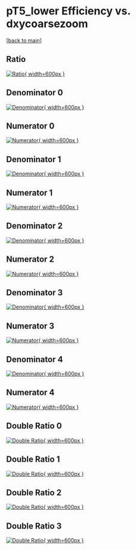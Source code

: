 # pT5_lower Efficiency vs. dxycoarsezoom

[[back to main](./)]



## Ratio

[![Ratio](../mtv/var/pT5_lower_vtr_211_1_eff_dxycoarsezoom.png){ width=600px }](../mtv/var/pT5_lower_vtr_211_1_eff_dxycoarsezoom.pdf)

## Denominator 0

[![Denominator](../mtv/den/pT5_lower_vtr_211_1_eff_dxycoarsezoom_den0.png){ width=600px }](../mtv/den/pT5_lower_vtr_211_1_eff_dxycoarsezoom_den0.pdf)

## Numerator 0

[![Numerator](../mtv/num/pT5_lower_vtr_211_1_eff_dxycoarsezoom_num0.png){ width=600px }](../mtv/num/pT5_lower_vtr_211_1_eff_dxycoarsezoom_num0.pdf)

## Denominator 1

[![Denominator](../mtv/den/pT5_lower_vtr_211_1_eff_dxycoarsezoom_den1.png){ width=600px }](../mtv/den/pT5_lower_vtr_211_1_eff_dxycoarsezoom_den1.pdf)

## Numerator 1

[![Numerator](../mtv/num/pT5_lower_vtr_211_1_eff_dxycoarsezoom_num1.png){ width=600px }](../mtv/num/pT5_lower_vtr_211_1_eff_dxycoarsezoom_num1.pdf)

## Denominator 2

[![Denominator](../mtv/den/pT5_lower_vtr_211_1_eff_dxycoarsezoom_den2.png){ width=600px }](../mtv/den/pT5_lower_vtr_211_1_eff_dxycoarsezoom_den2.pdf)

## Numerator 2

[![Numerator](../mtv/num/pT5_lower_vtr_211_1_eff_dxycoarsezoom_num2.png){ width=600px }](../mtv/num/pT5_lower_vtr_211_1_eff_dxycoarsezoom_num2.pdf)

## Denominator 3

[![Denominator](../mtv/den/pT5_lower_vtr_211_1_eff_dxycoarsezoom_den3.png){ width=600px }](../mtv/den/pT5_lower_vtr_211_1_eff_dxycoarsezoom_den3.pdf)

## Numerator 3

[![Numerator](../mtv/num/pT5_lower_vtr_211_1_eff_dxycoarsezoom_num3.png){ width=600px }](../mtv/num/pT5_lower_vtr_211_1_eff_dxycoarsezoom_num3.pdf)

## Denominator 4

[![Denominator](../mtv/den/pT5_lower_vtr_211_1_eff_dxycoarsezoom_den4.png){ width=600px }](../mtv/den/pT5_lower_vtr_211_1_eff_dxycoarsezoom_den4.pdf)

## Numerator 4

[![Numerator](../mtv/num/pT5_lower_vtr_211_1_eff_dxycoarsezoom_num4.png){ width=600px }](../mtv/num/pT5_lower_vtr_211_1_eff_dxycoarsezoom_num4.pdf)

## Double Ratio 0

[![Double Ratio](../mtv/ratio/pT5_lower_vtr_211_1_eff_dxycoarsezoom_ratio0.png){ width=600px }](../mtv/ratio/pT5_lower_vtr_211_1_eff_dxycoarsezoom_ratio0.pdf)

## Double Ratio 1

[![Double Ratio](../mtv/ratio/pT5_lower_vtr_211_1_eff_dxycoarsezoom_ratio1.png){ width=600px }](../mtv/ratio/pT5_lower_vtr_211_1_eff_dxycoarsezoom_ratio1.pdf)

## Double Ratio 2

[![Double Ratio](../mtv/ratio/pT5_lower_vtr_211_1_eff_dxycoarsezoom_ratio2.png){ width=600px }](../mtv/ratio/pT5_lower_vtr_211_1_eff_dxycoarsezoom_ratio2.pdf)

## Double Ratio 3

[![Double Ratio](../mtv/ratio/pT5_lower_vtr_211_1_eff_dxycoarsezoom_ratio3.png){ width=600px }](../mtv/ratio/pT5_lower_vtr_211_1_eff_dxycoarsezoom_ratio3.pdf)


